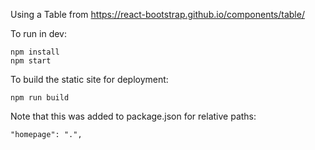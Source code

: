 Using a Table from https://react-bootstrap.github.io/components/table/

To run in dev:

```
npm install
npm start
```

To build the static site for deployment:

```
npm run build
```

Note that this was added to package.json for relative paths:

```
"homepage": ".",
```
